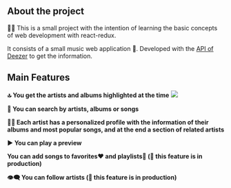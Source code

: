 ## About the project

:student: This is a small project with the intention of learning the basic concepts of web development with react-redux.

It consists of a small music web application :musical_note:. Developed with the [API of Deezer](https://developers.deezer.com/api) to get the information.

## Main Features

**:top: You get the artists and albums highlighted at the time**
![](gifs/Home_Page_Maoc_Music.gif)

**:mag_right: You can search by artists, albums or songs**

**:singer: Each artist has a personalized profile with the information of their albums and most popular songs, and at the end a section of related artists**

**:arrow_forward: You can play a preview**

**You can add songs to favorites:heart: and playlists:minidisc: (:construction: this feature is in production)**

**:eye_speech_bubble: You can follow artists (:construction: this feature is in production)**
